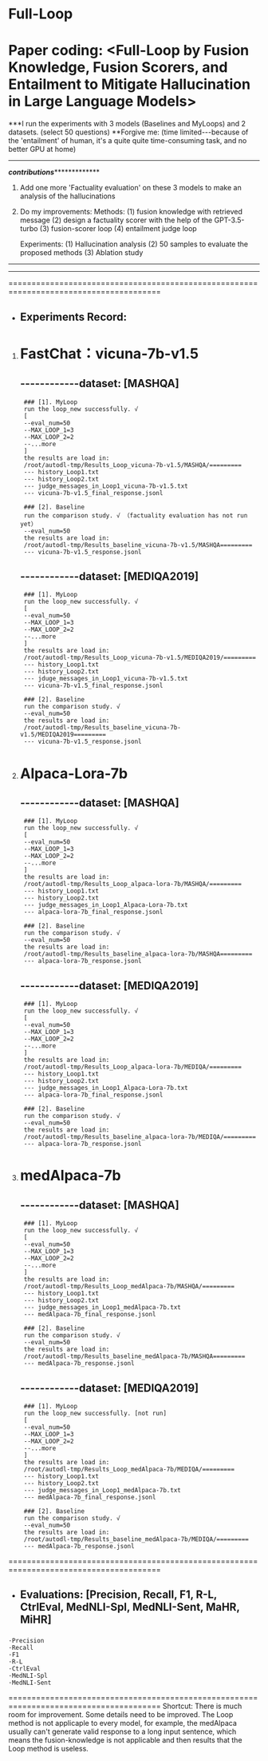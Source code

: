 # Full-Loop
# Paper coding: <Full-Loop by Fusion Knowledge, Fusion Scorers, and Entailment to Mitigate Hallucination in Large Language Models>

***I run the experiments with 3 models (Baselines and MyLoops) and 2 datasets. (select 50 questions) 
**Forgive me:
                      (time limited---because of the 'entailment' of human, it's a quite quite time-consuming task, and no better GPU at home)
*********************************************************************************************************
***************************************contributions****************************************************
1. Add one more 'Factuality evaluation' on these 3 models to make an analysis of the hallucinations
2. Do my improvements: 
	Methods: 
		(1) fusion knowledge with retrieved message
		(2) design a factuality scorer with the help of the GPT-3.5-turbo
	 	(3) fusion-scorer loop
		(4) entailment judge loop
	
	Experiments:
		(1) Hallucination analysis
		(2) 50 samples to evaluate the proposed methods
		(3) Ablation study
*********************************************************************************************************
*********************************************************************************************************
=======================================================================================
* ## Experiments Record:

1. # FastChat：vicuna-7b-v1.5
	## ------------dataset: [MASHQA]
		### [1]. MyLoop
		run the loop_new successfully. √
		[
		--eval_num=50
		--MAX_LOOP_1=3
		--MAX_LOOP_2=2
		--...more
		]
		the results are load in: 
		/root/autodl-tmp/Results_Loop_vicuna-7b-v1.5/MASHQA/=========
		--- history_Loop1.txt
		--- history_Loop2.txt
		--- judge_messages_in_Loop1_vicuna-7b-v1.5.txt
		--- vicuna-7b-v1.5_final_response.jsonl

		### [2]. Baseline
		run the comparison study. √ （factuality evaluation has not run yet）
		--eval_num=50
		the results are load in:
		/root/autodl-tmp/Results_baseline_vicuna-7b-v1.5/MASHQA=========
		--- vicuna-7b-v1.5_response.jsonl

	## ------------dataset: [MEDIQA2019]
		### [1]. MyLoop
		run the loop_new successfully. √
		[
		--eval_num=50
		--MAX_LOOP_1=3 
		--MAX_LOOP_2=2
		--...more
		]
		the results are load in:
		/root/autodl-tmp/Results_Loop_vicuna-7b-v1.5/MEDIQA2019/=========
		--- history_Loop1.txt
		--- history_Loop2.txt
		--- jduge_messages_in_Loop1_vicuna-7b-v1.5.txt
		--- vicuna-7b-v1.5_final_response.jsonl
		
		### [2]. Baseline
		run the comparison study. √
		--eval_num=50
		the results are load in:
		/root/autodl-tmp/Results_baseline_vicuna-7b-v1.5/MEDIQA2019=========
		--- vicuna-7b-v1.5_response.jsonl

		

2. # Alpaca-Lora-7b
	## ------------dataset: [MASHQA]
		### [1]. MyLoop
		run the loop_new successfully. √
		[
		--eval_num=50
		--MAX_LOOP_1=3
		--MAX_LOOP_2=2
		--...more
		]
		the results are load in: 
		/root/autodl-tmp/Results_Loop_alpaca-lora-7b/MASHQA/=========
		--- history_Loop1.txt
		--- history_Loop2.txt
		--- judge_messages_in_Loop1_Alpaca-Lora-7b.txt
		--- alpaca-lora-7b_final_response.jsonl
	
		### [2]. Baseline
		run the comparison study. √ 
		--eval_num=50
		the results are load in:
		/root/autodl-tmp/Results_baseline_alpaca-lora-7b/MASHQA=========
		--- alpaca-lora-7b_response.jsonl

	## ------------dataset: [MEDIQA2019]
		### [1]. MyLoop
		run the loop_new successfully. √
		[
		--eval_num=50
		--MAX_LOOP_1=3
		--MAX_LOOP_2=2
		--...more
		]
		the results are load in: 
		/root/autodl-tmp/Results_Loop_alpaca-lora-7b/MEDIQA/=========
		--- history_Loop1.txt
		--- history_Loop2.txt
		--- judge_messages_in_Loop1_Alpaca-Lora-7b.txt
		--- alpaca-lora-7b_final_response.jsonl
	
		### [2]. Baseline
		run the comparison study. √ 
		--eval_num=50
		the results are load in:
		/root/autodl-tmp/Results_baseline_alpaca-lora-7b/MEDIQA/=========
		--- alpaca-lora-7b_response.jsonl

3. # medAlpaca-7b
	## ------------dataset: [MASHQA]
		### [1]. MyLoop
		run the loop_new successfully. √
		[
		--eval_num=50
		--MAX_LOOP_1=3
		--MAX_LOOP_2=2
		--...more
		]
		the results are load in: 
		/root/autodl-tmp/Results_Loop_medAlpaca-7b/MASHQA/=========
		--- history_Loop1.txt
		--- history_Loop2.txt
		--- judge_messages_in_Loop1_medAlpaca-7b.txt
		--- medAlpaca-7b_final_response.jsonl
	
		### [2]. Baseline
		run the comparison study. √ 
		--eval_num=50
		the results are load in:
		/root/autodl-tmp/Results_baseline_medAlpaca-7b/MASHQA=========
		--- medAlpaca-7b_response.jsonl

	## ------------dataset: [MEDIQA2019]
		### [1]. MyLoop
		run the loop_new successfully. [not run]
		[
		--eval_num=50
		--MAX_LOOP_1=3
		--MAX_LOOP_2=2
		--...more
		]
		the results are load in: 
		/root/autodl-tmp/Results_Loop_medAlpaca-7b/MEDIQA/=========
		--- history_Loop1.txt
		--- history_Loop2.txt
		--- judge_messages_in_Loop1_medAlpaca-7b.txt
		--- medAlpaca-7b_final_response.jsonl
	
		### [2]. Baseline
		run the comparison study. √ 
		--eval_num=50
		the results are load in:
		/root/autodl-tmp/Results_baseline_medAlpaca-7b/MEDIQA/=========
		--- medAlpaca-7b_response.jsonl
=======================================================================================
* ## Evaluations: [Precision, Recall, F1, R-L, CtrlEval, MedNLI-Spl, MedNLI-Sent, MaHR, MiHR]
###
 	·Precision
 	·Recall
 	·F1
	·R-L
	·CtrlEval
	·MedNLI-Spl
	·MedNLI-Sent
=======================================================================================
Shortcut: There is much room for improvement. Some details need to be improved.
               The Loop method is not applicaple to every model,
               for example, the medAlpaca usually can't generate valid response to a long input sentence,
               which means the fusion-knowledge is not applicable and then results that the Loop method is useless. 
